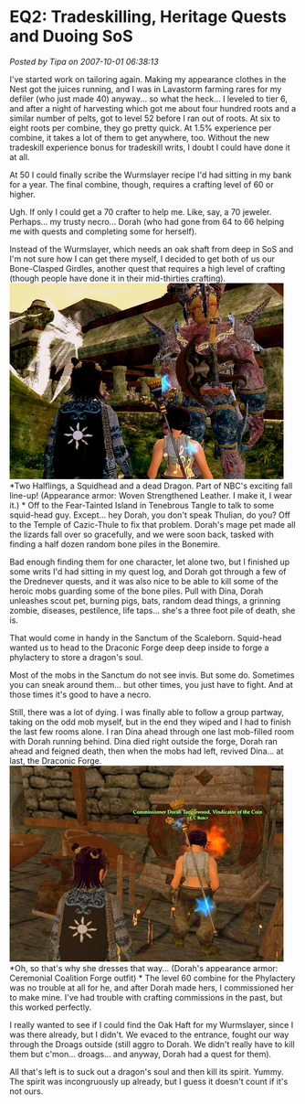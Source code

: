 # EQ2: Tradeskilling, Heritage Quests and Duoing SoS

*Posted by Tipa on 2007-10-01 06:38:13*

I've started work on tailoring again. Making my appearance clothes in the Nest got the juices running, and I was in Lavastorm farming rares for my defiler (who just made 40) anyway... so what the heck... I leveled to tier 6, and after a night of harvesting which got me about four hundred roots and a similar number of pelts, got to level 52 before I ran out of roots. At six to eight roots per combine, they go pretty quick. At 1.5% experience per combine, it takes a lot of them to get anywhere, too. Without the new tradeskill experience bonus for tradeskill writs, I doubt I could have done it at all.

At 50 I could finally scribe the Wurmslayer recipe I'd had sitting in my bank for a year. The final combine, though, requires a crafting level of 60 or higher.

Ugh. If only I could get a 70 crafter to help me. Like, say, a 70 jeweler. Perhaps... my trusty necro... Dorah (who had gone from 64 to 66 helping me with quests and completing some for herself).

Instead of the Wurmslayer, which needs an oak shaft from deep in SoS and I'm not sure how I can get there myself, I decided to get both of us our Bone-Clasped Girdles, another quest that requires a high level of crafting (though people have done it in their mid-thirties crafting).
![eq2_000066.jpg](../../../uploads/2007/10/eq2_000066.jpg)
*Two Halflings, a Squidhead and a dead Dragon.
Part of NBC's exciting fall line-up!
(Appearance armor: Woven Strengthened Leather. I make it, I wear it.)
*
Off to the Fear-Tainted Island in Tenebrous Tangle to talk to some squid-head guy. Except... hey Dorah, you don't speak Thulian, do you? Off to the Temple of Cazic-Thule to fix that problem. Dorah's mage pet made all the lizards fall over so gracefully, and we were soon back, tasked with finding a half dozen random bone piles in the Bonemire.

Bad enough finding them for one character, let alone two, but I finished up some writs I'd had sitting in my quest log, and Dorah got through a few of the Drednever quests, and it was also nice to be able to kill some of the heroic mobs guarding some of the bone piles. Pull with Dina, Dorah unleashes scout pet, burning pigs, bats, random dead things, a grinning zombie, diseases, pestilence, life taps... she's a three foot pile of death, she is.

That would come in handy in the Sanctum of the Scaleborn. Squid-head wanted us to head to the Draconic Forge deep deep inside to forge a phylactery to store a dragon's soul.

Most of the mobs in the Sanctum do not see invis. But some do. Sometimes you can sneak around them... but other times, you just have to fight. And at those times it's good to have a necro.

Still, there was a lot of dying. I was finally able to follow a group partway, taking on the odd mob myself, but in the end they wiped and I had to finish the last few rooms alone. I ran Dina ahead through one last mob-filled room with Dorah running behind. Dina died right outside the forge, Dorah ran ahead and feigned death, then when the mobs had left, revived Dina... at last, the Draconic Forge.
![eq2_000065.jpg](../../../uploads/2007/10/eq2_000065.jpg)
*Oh, so that's why she dresses that way...
(Dorah's appearance armor: Ceremonial Coalition Forge outfit)
*
The level 60 combine for the Phylactery was no trouble at all for he, and after Dorah made hers, I commissioned her to make mine. I've had trouble with crafting commissions in the past, but this worked perfectly.

I really wanted to see if I could find the Oak Haft for my Wurmslayer, since I was there already, but I didn't. We evaced to the entrance, fought our way through the Droags outside (still aggro to Dorah. We didn't really have to kill them but c'mon... droags... and anyway, Dorah had a quest for them).

All that's left is to suck out a dragon's soul and then kill its spirit. Yummy. The spirit was incongruously up already, but I guess it doesn't count if it's not ours.
